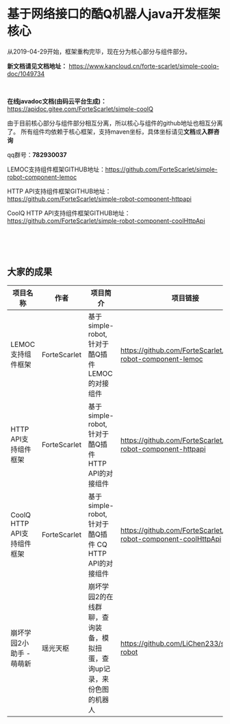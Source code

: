# 基于网络接口的酷Q机器人java开发框架核心


从2019-04-29开始，框架重构完毕，现在分为核心部分与组件部分。

**新文档请见文档地址：**
https://www.kancloud.cn/forte-scarlet/simple-coolq-doc/1049734

<br>

**在线javadoc文档(由码云平台生成)：**
https://apidoc.gitee.com/ForteScarlet/simple-coolQ

由于目前核心部分与组件部分相互分离，所以核心与组件的github地址也相互分离了。
所有组件均依赖于核心框架，支持maven坐标，具体坐标请见**文档**或**入群咨询**

qq群号：**782930037**

LEMOC支持组件框架GITHUB地址：https://github.com/ForteScarlet/simple-robot-component-lemoc

HTTP API支持组件框架GITHUB地址：https://github.com/ForteScarlet/simple-robot-component-httpapi 

CoolQ HTTP API支持组件框架GITHUB地址：https://github.com/ForteScarlet/simple-robot-component-coolHttpApi


<br>
<br>
<br>

## 大家的成果

|项目名称|作者|项目简介|项目链接|
|--------|----|--------|--------|
|LEMOC支持组件框架|         ForteScarlet| 基于simple-robot, 针对于酷Q插件 LEMOC 的对接组件 | https://github.com/ForteScarlet/simple-robot-component-lemoc |
|HTTP API支持组件框架|      ForteScarlet| 基于simple-robot, 针对于酷Q插件 HTTP API的对接组件 | https://github.com/ForteScarlet/simple-robot-component-httpapi |
|CoolQ HTTP API支持组件框架|ForteScarlet| 基于simple-robot, 针对于酷Q插件 CQ HTTP API的对接组件 | https://github.com/ForteScarlet/simple-robot-component-coolHttpApi |
|崩坏学园2小助手 - 萌萌新  |瑶光天枢| 崩坏学园2的在线群聊，查询装备，模拟扭蛋，查询up记录，来份色图的机器人 | https://github.com/LiChen233/simple-robot |





